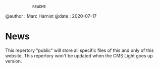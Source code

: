  
 
				README
				 
 
 @author : Marc Harnist
 @date : 2020-07-17 
 
# News

This repertory "public" will store all specific files of this and only of this website.
This repertory won't be updated when the CMS Light goes up version.